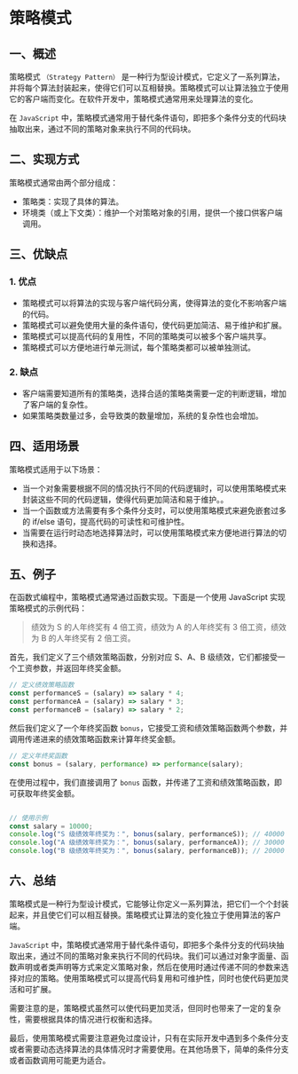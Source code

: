 # 策略模式

## 一、概述

策略模式 `（Strategy Pattern）` 是一种行为型设计模式，它定义了一系列算法，并将每个算法封装起来，使得它们可以互相替换。策略模式可以让算法独立于使用它的客户端而变化。在软件开发中，策略模式通常用来处理算法的变化。

在 `JavaScript` 中，策略模式通常用于替代条件语句，即把多个条件分支的代码块抽取出来，通过不同的策略对象来执行不同的代码块。

## 二、实现方式

策略模式通常由两个部分组成：

- 策略类：实现了具体的算法。
- 环境类（或上下文类）：维护一个对策略对象的引用，提供一个接口供客户端调用。

## 三、优缺点

### 1. 优点

- 策略模式可以将算法的实现与客户端代码分离，使得算法的变化不影响客户端的代码。
- 策略模式可以避免使用大量的条件语句，使代码更加简洁、易于维护和扩展。
- 策略模式可以提高代码的复用性，不同的策略类可以被多个客户端共享。
- 策略模式可以方便地进行单元测试，每个策略类都可以被单独测试。

### 2. 缺点

- 客户端需要知道所有的策略类，选择合适的策略类需要一定的判断逻辑，增加了客户端的复杂性。
- 如果策略类数量过多，会导致类的数量增加，系统的复杂性也会增加。

## 四、适用场景

策略模式适用于以下场景：

- 当一个对象需要根据不同的情况执行不同的代码逻辑时，可以使用策略模式来封装这些不同的代码逻辑，使得代码更加简洁和易于维护。。
- 当一个函数或方法需要有多个条件分支时，可以使用策略模式来避免嵌套过多的 if/else 语句，提高代码的可读性和可维护性。
- 当需要在运行时动态地选择算法时，可以使用策略模式来方便地进行算法的切换和选择。

## 五、例子

在函数式编程中，策略模式通常通过函数实现。下面是一个使用 JavaScript 实现策略模式的示例代码：

> 绩效为 S 的人年终奖有 4 倍工资，绩效为 A 的人年终奖有 3 倍工资，绩效为 B 的人年终奖有 2 倍工资。

首先，我们定义了三个绩效策略函数，分别对应 S、A、B 级绩效，它们都接受一个工资参数，并返回年终奖金额。

```js
// 定义绩效策略函数
const performanceS = (salary) => salary * 4;
const performanceA = (salary) => salary * 3;
const performanceB = (salary) => salary * 2;
```

然后我们定义了一个年终奖函数 `bonus`，它接受工资和绩效策略函数两个参数，并调用传递进来的绩效策略函数来计算年终奖金额。

```js
// 定义年终奖函数
const bonus = (salary, performance) => performance(salary);
```

在使用过程中，我们直接调用了 `bonus` 函数，并传递了工资和绩效策略函数，即可获取年终奖金额。

```js

// 使用示例
const salary = 10000;
console.log("S 级绩效年终奖为：", bonus(salary, performanceS)); // 40000
console.log("A 级绩效年终奖为：", bonus(salary, performanceA)); // 30000
console.log("B 级绩效年终奖为：", bonus(salary, performanceB)); // 20000
```

## 六、总结

策略模式是一种行为型设计模式，它能够让你定义一系列算法，把它们一个个封装起来，并且使它们可以相互替换。策略模式让算法的变化独立于使用算法的客户端。

`JavaScript` 中，策略模式通常用于替代条件语句，即把多个条件分支的代码块抽取出来，通过不同的策略对象来执行不同的代码块。我们可以通过对象字面量、函数声明或者类声明等方式来定义策略对象，然后在使用时通过传递不同的参数来选择对应的策略。使用策略模式可以提高代码复用和可维护性，同时也使代码更加灵活和可扩展。

需要注意的是，策略模式虽然可以使代码更加灵活，但同时也带来了一定的复杂性，需要根据具体的情况进行权衡和选择。

最后，使用策略模式需要注意避免过度设计，只有在实际开发中遇到多个条件分支或者需要动态选择算法的具体情况时才需要使用。在其他场景下，简单的条件分支或者函数调用可能更为适合。